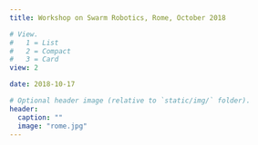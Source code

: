 ```yaml
---
title: Workshop on Swarm Robotics, Rome, October 2018

# View.
#   1 = List
#   2 = Compact
#   3 = Card
view: 2

date: 2018-10-17

# Optional header image (relative to `static/img/` folder).
header:
  caption: ""
  image: "rome.jpg"
---
```


